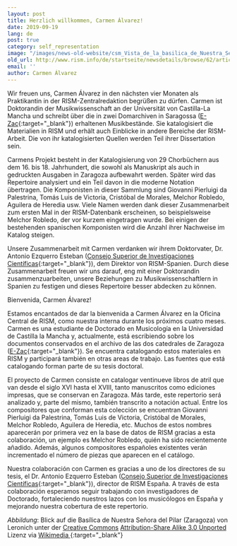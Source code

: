 ```yaml
---
layout: post
title: Herzlich willkommen, Carmen Álvarez!
date: 2019-09-19
lang: de
post: true
category: self_representation
image: "/images/news-old-website/csm_Vista_de_la_basilica_de_Nuestra_Senora_del_Pilar_en_Zaragoza_0ddb98150c.jpg"
old_url: http://www.rism.info/de/startseite/newsdetails/browse/62/article/64/welcome-carmen-alvarez.html
email: ''
author: Carmen Álvarez
---
```



Wir freuen uns, Carmen Álvarez in den nächsten vier Monaten als Praktikantin in der RISM-Zentralredaktion begrüßen zu dürfen. Carmen ist Doktorandin der Musikwissenschaft an der Universität von Castilla-La Mancha und schreibt über die in zwei Domarchiven in Saragossa ([E-Zac](https://opac.rism.info/search?View=rism&siglum=E-Zac){:target="_blank"}) erhaltenen Musikbestände. Sie katalogisiert die Materialien in RISM und erhält auch Einblicke in andere Bereiche der RISM-Arbeit. Die von ihr katalogisierten Quellen werden Teil ihrer Dissertation sein.

Carmens Projekt besteht in der Katalogisierung von 29 Chorbüchern aus dem 16. bis 18. Jahrhundert, die sowohl als Manuskript als auch in gedruckten Ausgaben in Zaragoza aufbewahrt werden. Später wird das Repertoire analysiert und ein Teil davon in die moderne Notation übertragen. Die Komponisten in dieser Sammlung sind Giovanni Pierluigi da Palestrina, Tomás Luis de Victoria, Cristóbal de Morales, Melchor Robledo, Aguilera de Heredia usw. Viele Namen werden dank dieser Zusammenarbeit zum ersten Mal in der RISM-Datenbank erscheinen, so beispielsweise Melchor Robledo, der vor kurzem eingetragen wurde. Bei einigen der bestehenden spanischen Komponisten wird die Anzahl ihrer Nachweise im Katalog steigen.

Unsere Zusammenarbeit mit Carmen verdanken wir ihrem Doktorvater, Dr. Antonio Ezquerro Esteban ([Consejo Superior de Investigaciones Científicas](https://www.imf.csic.es/index.php/musicologia){:target="_blank"}), dem Direktor von RISM-Spanien. Durch diese Zusammenarbeit freuen wir uns darauf, eng mit einer Doktorandin zusammenzuarbeiten, unsere Beziehungen zu Musikwissenschaftlern in Spanien zu festigen und dieses Repertoire besser abdecken zu können.



Bienvenida, Carmen Álvarez!

Estamos encantados de dar la bienvenida a Carmen Álvarez en la Oficina Central de RISM, como nuestra interna durante los próximos cuatro meses. Carmen es una estudiante de Doctorado en Musicología en la Universidad de Castilla la Mancha y, actualmente, está escribiendo sobre los documentos conservados en el archivo de las dos catedrales de Zaragoza ([E-Zac](https://opac.rism.info/search?View=rism&siglum=E-Zac){:target="_blank"}). Se encuentra catalogando estos materiales en RISM y participará también en otras areas de trabajo. Las fuentes que está catalogando forman parte de su tesis doctoral.

El proyecto de Carmen consiste en catalogar ventinueve libros de atril que van desde el siglo XVI hasta el XVIII, tanto manuscritos como ediciones impresas, que se conservan en Zaragoza. Más tarde, este repertorio será analizado y, parte del mismo, también transcrito a notación actual. Entre los compositores que conforman esta colección se encuentran Giovanni Pierluigi da Palestrina, Tomás Luis de Victoria, Cristóbal de Morales, Melchor Robledo, Aguilera de Heredia, etc. Muchos de estos nombres aparecerán por primera vez en la base de datos de RISM gracias a esta colaboración, un ejemplo es Melchor Robledo, quién ha sido recientemente añadido. Además, algunos compositores españoles existentes verán incrementado el número de piezas que aparecen en el catálogo.

Nuestra colaboración con Carmen es gracias a uno de los directores de su tesis, el Dr. Antonio Ezquerro Esteban ([Consejo Superior de Investigaciones Científicas](https://www.imf.csic.es/index.php/musicologia){:target="_blank"}), director de RISM España. A través de esta colaboración esperamos seguir trabajando con investigadores de Doctorado, fortaleciendo nuestros lazos con los musicólogos en España y mejorando nuestra cobertura de este repertorio.



_Abbildung_: Blick auf die Basílica de Nuestra Señora del Pilar (Zaragoza) von Leronich unter der [Creative Commons](https://en.wikipedia.org/wiki/en:Creative_Commons) [Attribution-Share Alike 3.0 Unported](https://creativecommons.org/licenses/by-sa/3.0/deed.en) Lizenz via [Wikimedia
](https://commons.wikimedia.org/wiki/File:Vista_de_la_bas%C3%ADlica_de_Nuestra_Se%C3%B1ora_del_Pilar,_en_Zaragoza.jpg){:target="_blank"}



<script type="text/javascript">var switchTo5x=true;</script><script type="text/javascript" src="http://w.sharethis.com/button/buttons.js"></script><script type="text/javascript">stLight.options({publisher: "9b601438-1ce1-49d8-bfd7-9cff5df54c17", doNotHash: false, doNotCopy: false, hashAddressBar: false});</script>